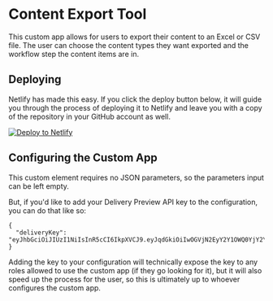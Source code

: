 # Content Export Tool

This custom app allows for users to export their content to an Excel or CSV file. The user can choose the content types they want exported and the workflow step the content items are in.

## Deploying

Netlify has made this easy. If you click the deploy button below, it will guide you through the process of deploying it to Netlify and leave you with a copy of the repository in your GitHub account as well.

[![Deploy to Netlify](https://www.netlify.com/img/deploy/button.svg)](https://app.netlify.com/start/deploy?repository=https://github.com/mjstackhouse/content-export-tool)

## Configuring the Custom App

This custom element requires no JSON parameters, so the parameters input can be left empty.

But, if you'd like to add your Delivery Preview API key to the configuration, you can do that like so:
```
{
  "deliveryKey": "eyJhbGciOiJIUzI1NiIsInR5cCI6IkpXVCJ9.eyJqdGkiOiIwOGVjN2EyY2Y1OWQ0YjY2YTUyNDcyNmZjYzY0ZDM1OCIsImlhdCI6MTczODYyMzYwOCwibmJmIjoxNzM4NjIzNjA4LCJleHAiOjE3NzAxNTk1NDAsInZlciI6IjIuMC4wIiwic2NvcGVfaWQiOiI4YWQxODQ5Y2VlNTM0ZDFmODNiNzVlOTMzYWRiNzQ1NSIsInByb2plY3RfY29udGFpbmVyX2lkIjoiNzk0MjRmOWFkNGE2MDBjYzRhN2ZiYTFkYmU5OTMwMTQiLCJhdWQiOiJkZWxpdmVyLmtvbnRlbnQuYWkifQ.nNr6oS9MwrOxgYHyZAjxA6HPesjRnuUi26AnYw04vJQ"
}
```

Adding the key to your configuration will technically expose the key to any roles allowed to use the custom app (if they go looking for it), but it will also speed up the process for the user, so this is ultimately up to whoever configures the custom app.